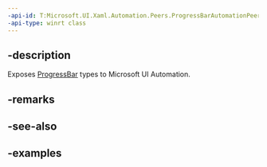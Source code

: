 ```yaml
---
-api-id: T:Microsoft.UI.Xaml.Automation.Peers.ProgressBarAutomationPeer
-api-type: winrt class
---
```


## -description

Exposes [ProgressBar](../microsoft.ui.xaml.controls/progressbar.md) types to Microsoft UI Automation.

## -remarks

## -see-also

## -examples

